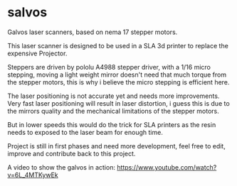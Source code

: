 # salvos
Galvos laser scanners, based on nema 17 stepper motors.

This laser scanner is designed to be used in a SLA 3d printer to replace the expensive Projector.

Steppers are driven by pololu A4988 stepper driver, with a 1/16 micro stepping, moving a light weight mirror doesn't need that much torque from the stepper motors, this is why i believe the micro stepping is efficient here.
 
The laser positioning is not accurate yet and needs more improvements. Very fast laser positioning will result in laser distortion, i guess this is due to the mirrors quality and the mechanical limitations of the stepper motors.

But in lower speeds this would do the trick for SLA printers as the resin needs to exposed to the laser beam for enough time.

Project is still in first phases and need more development, feel free to edit, improve and contribute back to this project.

A video to show the galvos in action:
https://www.youtube.com/watch?v=6L_4MTKywEk
